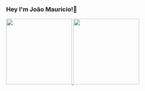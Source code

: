 ### Hey I'm João Mauricio!👋

<div>
  <a href=<"https://github.com/jmktt">
  <img height="180em" src="https://github-readme-stats.vercel.app/api?username=jmktt&show_icons=true&theme=dracula&include_all_commits=true&count_private=true"/>
  <img height="180em" src="https://github-readme-stats.vercel.app/api/top-langs/?username=jmktt&layout=compact&langs_count=7&theme=dracula"/>
</div>
